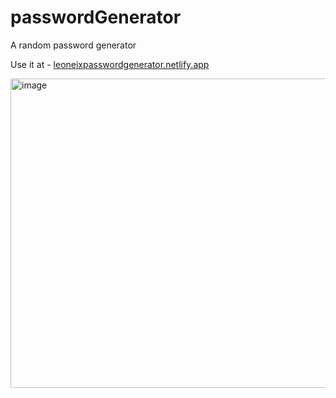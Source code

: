 # passwordGenerator
A random password generator

Use it at  -  [leoneixpasswordgenerator.netlify.app](https://leoneixpasswordgenerator.netlify.app/)

<img width="627" height="495" alt="image" src="https://github.com/user-attachments/assets/3a28e1fa-5310-4e43-b93e-8fbd48a9ca06" />

